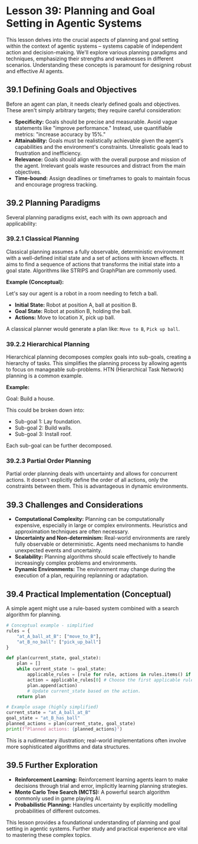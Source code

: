 # Lesson 39: Planning and Goal Setting in Agentic Systems

This lesson delves into the crucial aspects of planning and goal setting within the context of agentic systems – systems capable of independent action and decision-making. We'll explore various planning paradigms and techniques, emphasizing their strengths and weaknesses in different scenarios.  Understanding these concepts is paramount for designing robust and effective AI agents.

## 39.1 Defining Goals and Objectives

Before an agent can plan, it needs clearly defined goals and objectives. These aren't simply arbitrary targets; they require careful consideration:

* **Specificity:**  Goals should be precise and measurable.  Avoid vague statements like "improve performance." Instead, use quantifiable metrics: "increase accuracy by 15%."
* **Attainability:**  Goals must be realistically achievable given the agent's capabilities and the environment's constraints.  Unrealistic goals lead to frustration and inefficiency.
* **Relevance:**  Goals should align with the overall purpose and mission of the agent.  Irrelevant goals waste resources and distract from the main objectives.
* **Time-bound:**  Assign deadlines or timeframes to goals to maintain focus and encourage progress tracking.


## 39.2 Planning Paradigms

Several planning paradigms exist, each with its own approach and applicability:

### 39.2.1 Classical Planning

Classical planning assumes a fully observable, deterministic environment with a well-defined initial state and a set of actions with known effects.  It aims to find a sequence of actions that transforms the initial state into a goal state.  Algorithms like STRIPS and GraphPlan are commonly used.

**Example (Conceptual):**

Let's say our agent is a robot in a room needing to fetch a ball.

* **Initial State:** Robot at position A, ball at position B.
* **Goal State:** Robot at position B, holding the ball.
* **Actions:** Move to location X, pick up ball.

A classical planner would generate a plan like: `Move to B`, `Pick up ball`.

### 39.2.2 Hierarchical Planning

Hierarchical planning decomposes complex goals into sub-goals, creating a hierarchy of tasks. This simplifies the planning process by allowing agents to focus on manageable sub-problems.  HTN (Hierarchical Task Network) planning is a common example.

**Example:**

Goal: Build a house.

This could be broken down into:
* Sub-goal 1: Lay foundation.
* Sub-goal 2: Build walls.
* Sub-goal 3: Install roof.

Each sub-goal can be further decomposed.

### 39.2.3 Partial Order Planning

Partial order planning deals with uncertainty and allows for concurrent actions. It doesn't explicitly define the order of all actions, only the constraints between them.  This is advantageous in dynamic environments.


## 39.3 Challenges and Considerations

* **Computational Complexity:** Planning can be computationally expensive, especially in large or complex environments.  Heuristics and approximation techniques are often necessary.
* **Uncertainty and Non-determinism:** Real-world environments are rarely fully observable or deterministic.  Agents need mechanisms to handle unexpected events and uncertainty.
* **Scalability:** Planning algorithms should scale effectively to handle increasingly complex problems and environments.
* **Dynamic Environments:**  The environment may change during the execution of a plan, requiring replanning or adaptation.


## 39.4 Practical Implementation (Conceptual)

A simple agent might use a rule-based system combined with a search algorithm for planning.

```python
# Conceptual example - simplified
rules = {
    "at_A_ball_at_B": ["move_to_B"],
    "at_B_no_ball": ["pick_up_ball"]
}

def plan(current_state, goal_state):
    plan = []
    while current_state != goal_state:
        applicable_rules = [rule for rule, actions in rules.items() if rule in current_state]
        action = applicable_rules[0] # Choose the first applicable rule (simplified)
        plan.append(action)
        # Update current_state based on the action.
    return plan

# Example usage (highly simplified)
current_state = "at_A_ball_at_B"
goal_state = "at_B_has_ball"
planned_actions = plan(current_state, goal_state)
print(f"Planned actions: {planned_actions}")
```

This is a rudimentary illustration; real-world implementations often involve more sophisticated algorithms and data structures.


## 39.5 Further Exploration

* **Reinforcement Learning:**  Reinforcement learning agents learn to make decisions through trial and error, implicitly learning planning strategies.
* **Monte Carlo Tree Search (MCTS):**  A powerful search algorithm commonly used in game playing AI.
* **Probabilistic Planning:** Handles uncertainty by explicitly modelling probabilities of different outcomes.


This lesson provides a foundational understanding of planning and goal setting in agentic systems.  Further study and practical experience are vital to mastering these complex topics.
